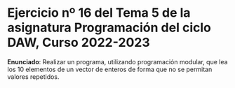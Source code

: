 # Ejercicio nº 16 del Tema 5 de la asignatura Programación del ciclo DAW, Curso 2022-2023
**Enunciado**: Realizar un programa, utilizando programación modular, que lea los 10 elementos de un vector de enteros de forma que no se permitan valores repetidos.